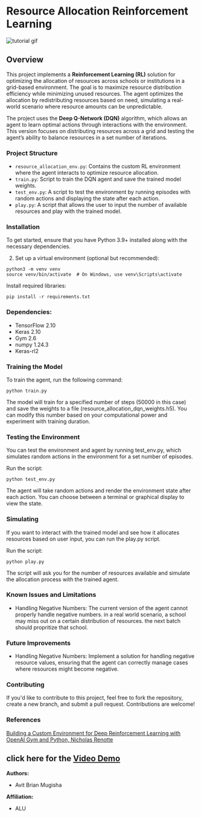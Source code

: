 # Resource Allocation Reinforcement Learning

![tutorial gif](allocate.ai.gif)
## Overview
This project implements a **Reinforcement Learning (RL)** solution for optimizing the allocation of resources across schools or institutions in a grid-based environment. The goal is to maximize resource distribution efficiency while minimizing unused resources. The agent optimizes the allocation by redistributing resources based on need, simulating a real-world scenario where resource amounts can be unpredictable.

The project uses the **Deep Q-Network (DQN)** algorithm, which allows an agent to learn optimal actions through interactions with the environment. This version focuses on distributing resources across a grid and testing the agent’s ability to balance resources in a set number of iterations.

### Project Structure

- `resource_allocation_env.py`: Contains the custom RL environment where the agent interacts to optimize resource allocation.
- `train.py`: Script to train the DQN agent and save the trained model weights.
- `test_env.py`: A script to test the environment by running episodes with random actions and displaying the state after each action.
- `play.py`: A script that allows the user to input the number of available resources and play with the trained model.

### Installation

To get started, ensure that you have Python 3.9+ installed along with the necessary dependencies.

2.  Set up a virtual environment (optional but recommended):

```
python3 -m venv venv
source venv/bin/activate  # On Windows, use venv\Scripts\activate  
```
Install required libraries:
```
pip install -r requirements.txt   
```
### Dependencies:
- TensorFlow 2.10
- Keras 2.10
- Gym 2.6
- numpy 1.24.3
- Keras-rl2

### Training the Model

To train the agent, run the following command:

```
python train.py
```

The model will train for a specified number of steps (50000 in this case) and save the weights to a file (resource_allocation_dqn_weights.h5). You can modify this number based on your computational power and experiment with training duration.

### Testing the Environment

You can test the environment and agent by running test_env.py, which simulates random actions in the environment for a set number of episodes.

Run the script:
```
python test_env.py
```

The agent will take random actions and render the environment state after each action. You can choose between a terminal or graphical display to view the state.

### Simulating

If you want to interact with the trained model and see how it allocates resources based on user input, you can run the play.py script.

Run the script:
```
python play.py
```
The script will ask you for the number of resources available and simulate the allocation process with the trained agent.

### Known Issues and Limitations

- Handling Negative Numbers: The current version of the agent cannot properly handle negative numbers. in a real world scenario, a school may miss out on a certain distribution of resources. the next batch should propritize that school. 

### Future Improvements

- Handling Negative Numbers: Implement a solution for handling negative resource values, ensuring that the agent can correctly manage cases where resources might become negative.

### Contributing

If you'd like to contribute to this project, feel free to fork the repository, create a new branch, and submit a pull request. Contributions are welcome!  

### References
[Building a Custom Environment for Deep Reinforcement Learning with OpenAI Gym and Python, Nicholas Renotte](https://www.youtube.com/watch?v=bD6V3rcr_54)


## click here for the [Video Demo](https://drive.google.com/file/d/1cBRCqyjkBPciuOdHeylXSRNwlHkYasKZ/view?usp=sharing)

**Authors:**
* Avit Brian Mugisha

**Affiliation:**
* ALU
